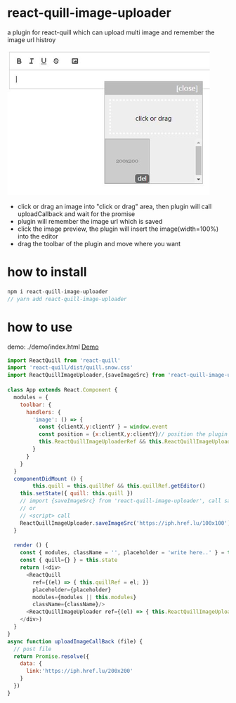 # react-quill-image-uploader
a plugin for react-quill which can upload multi image and remember the image url histroy

![screenshot](./screenshot.jpg)

- click or drag an image into "click or drag" area, then plugin will call uploadCallback and wait for the promise
- plugin will remember the image url which is saved
- click the image preview, the plugin will insert the image(width=100%) into the editor
- drag the toolbar of the plugin and move where you want


# how to install

```javascript
npm i react-quill-image-uploader
// yarn add react-quill-image-uploader
```
# how to use

demo: ./demo/index.html [Demo](./demo/index.html "Demo")

```javascript
import ReactQuill from 'react-quill'
import 'react-quill/dist/quill.snow.css'
import ReactQuillImageUploader,{saveImageSrc} from 'react-quill-image-uploader'

class App extends React.Component {
  modules = {
    toolbar: {
      handlers: {
        'image': () => {
          const {clientX,y:clientY } = window.event
          const position = {x:clientX,y:clientY}// position the plugin to show
          this.ReactQuillImageUploaderRef && this.ReactQuillImageUploaderRef.toggle(position) // show or hide the plugin
        }
      }
    }
  }
  componentDidMount () {
		this.quill = this.quillRef && this.quillRef.getEditor()
    this.setState({ quill: this.quill })
    // import {saveImageSrc} from 'react-quill-image-uploader', call saveImageSrc('https://iph.href.lu/100x100')
    // or
    // <script> call 
    ReactQuillImageUploader.saveImageSrc('https://iph.href.lu/100x100') // save image url to plugin history manually
  }

  render () {
    const { modules, className = '', placeholder = 'write here..' } = this.props
    const { quill={} } = this.state
    return (<div>
      <ReactQuill
        ref={(el) => { this.quillRef = el; }}
        placeholder={placeholder}
        modules={modules || this.modules}
        className={className}/>
      <ReactQuillImageUploader ref={(el) => { this.ReactQuillImageUploaderRef = el }} quill={this.state.quill} uploadCallback={uploadImageCallBack} />
    </div>)
  }
}
async function uploadImageCallBack (file) {
  // post file
  return Promise.resolve({
    data: {
      link:'https://iph.href.lu/200x200'
    }
  })
}
```
